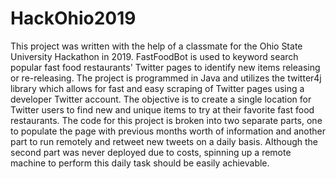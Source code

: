 # HackOhio2019
This project was written with the help of a classmate for the Ohio State University Hackathon in 2019. FastFoodBot is used to keyword search popular fast food restaurants' Twitter pages to identify new items releasing or re-releasing. The project is programmed in Java and utilizes the twitter4j library which allows for fast and easy scraping of Twitter pages using a developer Twitter account. The objective is to create a single location for Twitter users to find new and unique items to try at their favorite fast food restaurants. The code for this project is broken into two separate parts, one to populate the page with previous months worth of information and another part to run remotely and retweet new tweets on a daily basis. Although the second part was never deployed due to costs, spinning up a remote machine to perform this daily task should be easily achievable.
